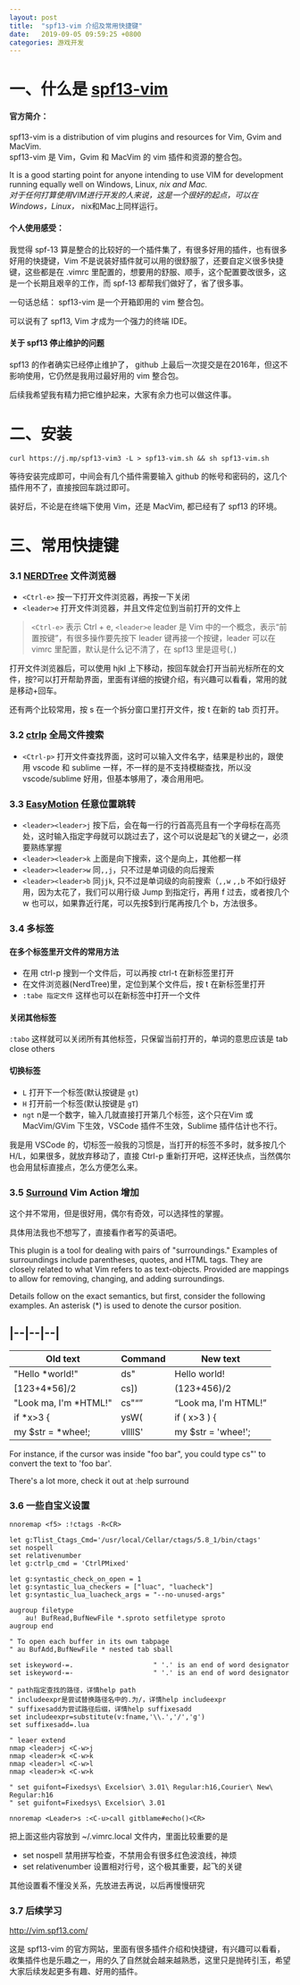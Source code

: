```yaml
---
layout: post
title:  "spf13-vim 介绍及常用快捷键"
date:   2019-09-05 09:59:25 +0800
categories: 游戏开发
---
```


# 一、什么是 [spf13-vim](https://github.com/spf13/spf13-vim)
#### 官方简介：
spf13-vim is a distribution of vim plugins and resources for Vim, Gvim and MacVim.  
spf13-vim 是 Vim，Gvim 和 MacVim 的 vim 插件和资源的整合包。

It is a good starting point for anyone intending to use VIM for development running equally well on Windows, Linux, *nix and Mac.  
对于任何打算使用VIM进行开发的人来说，这是一个很好的起点，可以在Windows，Linux，* nix和Mac上同样运行。

#### 个人使用感受：
我觉得 spf-13 算是整合的比较好的一个插件集了，有很多好用的插件，也有很多好用的快捷键，Vim 不是说装好插件就可以用的很舒服了，还要自定义很多快捷键，这些都是在 .vimrc 里配置的，想要用的舒服、顺手，这个配置要改很多，这是一个长期且艰辛的工作，而 spf-13 都帮我们做好了，省了很多事。

一句话总结： spf13-vim 是一个开箱即用的 vim 整合包。

可以说有了 spf13, Vim 才成为一个强力的终端 IDE。

#### 关于 spf13 停止维护的问题
spf13 的作者确实已经停止维护了， github 上最后一次提交是在2016年，但这不影响使用，它仍然是我用过最好用的 vim 整合包。

后续我希望我有精力把它维护起来，大家有余力也可以做这件事。

# 二、安装
```
curl https://j.mp/spf13-vim3 -L > spf13-vim.sh && sh spf13-vim.sh
```
等待安装完成即可，中间会有几个插件需要输入 github 的帐号和密码的，这几个插件用不了，直接按回车跳过即可。

装好后，不论是在终端下使用 Vim，还是 MacVim, 都已经有了 spf13 的环境。

# 三、常用快捷键
### 3.1 [NERDTree](http://github.com/scrooloose/nerdtree) 文件浏览器
* `<Ctrl-e>` 按一下打开文件浏览器，再按一下关闭
* `<leader>e` 打开文件浏览器，并且文件定位到当前打开的文件上

> `<Ctrl-e>` 表示 Ctrl + e, `<leader>e` leader 是 Vim 中的一个概念，表示“前置按键”，有很多操作要先按下 leader 键再接一个按键，leader 可以在 vimrc 里配置，默认是什么记不清了，在 spf13 里是逗号(`,`)

打开文件浏览器后，可以使用 hjkl 上下移动，按回车就会打开当前光标所在的文件，按?可以打开帮助界面，里面有详细的按键介绍，有兴趣可以看看，常用的就是移动+回车。

还有两个比较常用，按 s 在一个拆分窗口里打开文件，按 t 在新的 tab 页打开。

### 3.2 [ctrlp](http://kien.github.io/ctrlp.vim/) 全局文件搜索
* `<Ctrl-p>` 打开文件查找界面，这时可以输入文件名字，结果是秒出的，跟使用 vscode 和 sublime 一样，不一样的是不支持模糊查找，所以没 vscode/sublime 好用，但基本够用了，凑合用用吧。

### 3.3 [EasyMotion](https://github.com/Lokaltog/vim-easymotion) 任意位置跳转
* `<leader><leader>j` 按下后，会在每一行的行首高亮且有一个字母标在高亮处，这时输入指定字母就可以跳过去了，这个可以说是起飞的关键之一，必须要熟练掌握
* `<leader><leader>k` 上面是向下搜索，这个是向上，其他都一样
* `<leader><leader>w` 同`,,j`，只不过是单词级的向后搜索
* `<leader><leader>b` 同`jjk`, 只不过是单词级的向前搜索（`,,w` `,,b` 不如行级好用，因为太花了，我们可以用行级 Jump 到指定行，再用 f 过去，或者按几个 w 也可以，如果靠近行尾，可以先按$到行尾再按几个 b，方法很多。

### 3.4 多标签
#### 在多个标签里开文件的常用方法
* 在用 ctrl-p 搜到一个文件后，可以再按 ctrl-t 在新标签里打开
* 在文件浏览器(NerdTree)里，定位到某个文件后，按 t 在新标签里打开
* `:tabe 指定文件` 这样也可以在新标签中打开一个文件
#### 关闭其他标签
`:tabo` 这样就可以关闭所有其他标签，只保留当前打开的，单词的意思应该是 tab close others
#### 切换标签
* `L` 打开下一个标签(默认按键是 `gt`)
* `H` 打开前一个标签(默认按键是 `gT`)
* `ngt` n是一个数字，输入几就直接打开第几个标签，这个只在Vim 或 MacVim/GVim 下生效，VSCode 插件不生效，Sublime 插件估计也不行。

我是用 VSCode 的，切标签一般我的习惯是，当打开的标签不多时，就多按几个 H/L，如果很多，就放弃移动了，直接 Ctrl-p 重新打开吧，这样还快点，当然偶尔也会用鼠标直接点，怎么方便怎么来。

### 3.5 [Surround](https://github.com/tpope/vim-surround) Vim Action 增加
这个并不常用，但是很好用，偶尔有奇效，可以选择性的掌握。

具体用法我也不想写了，直接看作者写的英语吧。

This plugin is a tool for dealing with pairs of "surroundings." Examples of surroundings include parentheses, quotes, and HTML tags. They are closely related to what Vim refers to as text-objects. Provided are mappings to allow for removing, changing, and adding surroundings.

Details follow on the exact semantics, but first, consider the following examples. An asterisk (*) is used to denote the cursor position.


|--|--|--|
---
| Old text | Command | New text |
| -- | -- | -- |
| "Hello *world!"          | ds"        | Hello world!
| [123+4*56]/2             | cs])       | (123+456)/2
| "Look ma, I'm *HTML!"    | cs"<q>     | <q>Look ma, I'm HTML!</q>
| if *x>3 {                | ysW(       | if ( x>3 ) {
| my $str = *whee!;        | vllllS'    | my $str = 'whee!';

For instance, if the cursor was inside "foo bar", you could type cs"' to convert the text to 'foo bar'.

There's a lot more, check it out at :help surround

### 3.6 一些自宝义设置
```vim
nnoremap <f5> :!ctags -R<CR>

let g:Tlist_Ctags_Cmd='/usr/local/Cellar/ctags/5.8_1/bin/ctags'
set nospell
set relativenumber
let g:ctrlp_cmd = 'CtrlPMixed'

let g:syntastic_check_on_open = 1
let g:syntastic_lua_checkers = ["luac", "luacheck"]
let g:syntastic_lua_luacheck_args = "--no-unused-args"

augroup filetype
    au! BufRead,BufNewFile *.sproto setfiletype sproto
augroup end

" To open each buffer in its own tabpage
" au BufAdd,BufNewFile * nested tab sball

set iskeyword-=.                    " '.' is an end of word designator
set iskeyword-=-                    " '.' is an end of word designator

" path指定查找的路径，详情help path
" includeexpr是尝试替换路径名中的.为/，详情help includeexpr
" suffixesadd为尝试路径后缀，详情help suffixesadd
set includeexpr=substitute(v:fname,'\\.','/','g')
set suffixesadd=.lua

" leaer extend
nmap <leader>j <C-w>j
nmap <leader>k <C-w>k
nmap <leader>l <C-w>l
nmap <leader>k <C-w>k

" set guifont=Fixedsys\ Excelsior\ 3.01\ Regular:h16,Courier\ New\ Regular:h16
" set guifont=Fixedsys\ Excelsior\ 3.01

nnoremap <Leader>s :<C-u>call gitblame#echo()<CR>
```

把上面这些内容放到 ~/.vimrc.local 文件内，里面比较重要的是
* set nospell 禁用拼写检查，不禁用会有很多红色波浪线，神烦
* set relativenumber 设置相对行号，这个极其重要，起飞的关键

其他设置看不懂没关系，先放进去再说，以后再慢慢研究

### 3.7 后续学习
http://vim.spf13.com/

这是 spf13-vim 的官方网站，里面有很多插件介绍和快捷键，有兴趣可以看看，收集插件也是乐趣之一，用的久了自然就会越来越熟悉，这里只是抛砖引玉，希望大家后续发起更多有趣、好用的插件。

